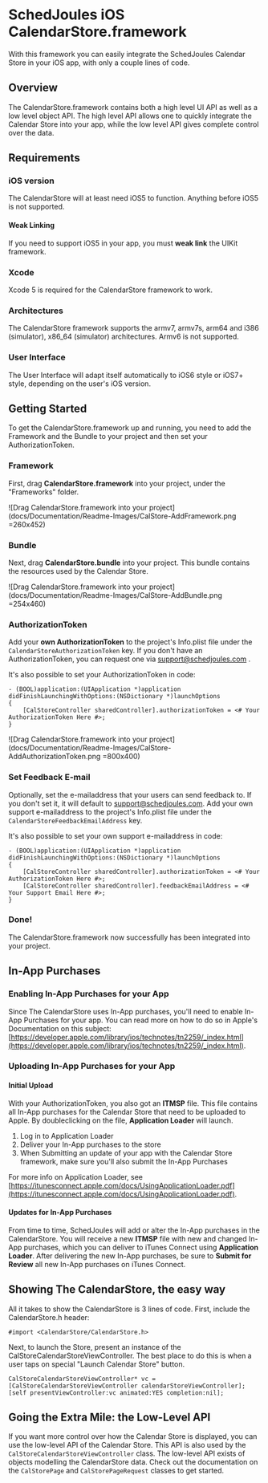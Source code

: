 # SchedJoules iOS CalendarStore.framework
With this framework you can easily integrate the SchedJoules Calendar Store in your iOS app, with only a couple lines of code. 

## Overview
The CalendarStore.framework contains both a high level UI  API as well as a low level object API. The high level API allows one to quickly integrate the Calendar Store into your app, while the low level API gives complete control over the data.

## Requirements

### iOS version
The CalendarStore will at least need iOS5 to function. Anything before iOS5 is not supported.

#### Weak Linking
If you need to support iOS5 in your app, you must **weak link** the UIKit framework.

### Xcode
Xcode 5 is required for the CalendarStore framework to work.

### Architectures
The CalendarStore framework supports the armv7, armv7s, arm64 and i386 (simulator), x86_64 (simulator) architectures. Armv6 is not supported.


### User Interface
The User Interface will adapt itself automatically to iOS6 style or iOS7+ style, depending on the user's iOS version.



## Getting Started
To get the CalendarStore.framework up and running, you need to add the Framework and the Bundle to your project and then set your AuthorizationToken.

### Framework
First, drag **CalendarStore.framework** into your project, under the "Frameworks" folder.

![Drag CalendarStore.framework into your project](docs/Documentation/Readme-Images/CalStore-AddFramework.png =260x452)
 
### Bundle
Next, drag **CalendarStore.bundle** into your project. This bundle contains the resources used by the Calendar Store.

![Drag CalendarStore.framework into your project](docs/Documentation/Readme-Images/CalStore-AddBundle.png =254x460)

### AuthorizationToken
Add your **own AuthorizationToken** to the project's Info.plist file under the `CalendarStoreAuthorizationToken` key. If you don't have an AuthorizationToken, you can request one via [support@schedjoules.com](mailto:support@schedjoules.com) . 

It's also possible to set your AuthorizationToken in code:

	- (BOOL)application:(UIApplication *)application didFinishLaunchingWithOptions:(NSDictionary *)launchOptions
	{
		[CalStoreController sharedController].authorizationToken = <# Your AuthorizationToken Here #>;
	}

![Drag CalendarStore.framework into your project](docs/Documentation/Readme-Images/CalStore-AddAuthorizationToken.png =800x400)

### Set Feedback E-mail
Optionally, set the e-mailaddress that your users can send feedback to. If you don't set it, it will default to support@schedjoules.com. Add your own support e-mailaddress to the project's Info.plist file under the `CalendarStoreFeedbackEmailAddress` key. 

It's also possible to set your own support e-mailaddress in code:

	- (BOOL)application:(UIApplication *)application didFinishLaunchingWithOptions:(NSDictionary *)launchOptions
	{
		[CalStoreController sharedController].authorizationToken = <# Your AuthorizationToken Here #>;
		[CalStoreController sharedController].feedbackEmailAddress = <# Your Support Email Here #>;
	}

### Done!
The CalendarStore.framework now successfully has been integrated into your project.

## In-App Purchases

### Enabling In-App Purchases for your App
Since The CalendarStore uses In-App purchases, you'll need to enable In-App Purchases for your app. You can read more on how to do so in Apple's Documentation on this subject: [https://developer.apple.com/library/ios/technotes/tn2259/_index.html](https://developer.apple.com/library/ios/technotes/tn2259/_index.html). 


### Uploading In-App Purchases for your App

#### Initial Upload
With your AuthorizationToken, you also got an **ITMSP** file. This file contains all In-App purchases for the Calendar Store  that need to be uploaded to Apple. By doubleclicking on the file, **Application Loader** will launch. 

1. Log in to Application Loader
2. Deliver your In-App purchases to the store
3. When Submitting an update of your app with the Calendar Store framework, make sure you'll also submit the In-App Purchases

For more info on Application Loader, see [https://itunesconnect.apple.com/docs/UsingApplicationLoader.pdf](https://itunesconnect.apple.com/docs/UsingApplicationLoader.pdf).

#### Updates for In-App Purchases
From time to time, SchedJoules will add or alter the In-App purchases in the CalendarStore. You will receive a new **ITMSP** file with new and changed In-App purchases, which you can deliver to iTunes Connect using **Application Loader**. After delivering the new In-App purchases, be sure to **Submit for Review** all new In-App purchases on iTunes Connect.


## Showing The CalendarStore, the easy way
All it takes to show the CalendarStore is 3 lines of code. First, include the CalendarStore.h header:

	#import <CalendarStore/CalendarStore.h>
	
Next, to launch the Store, present an instance of the CalStoreCalendarStoreViewController. The best place to do this is when a user taps on special "Launch Calendar Store" button.

	CalStoreCalendarStoreViewController* vc = [CalStoreCalendarStoreViewController calendarStoreViewController];
	[self presentViewController:vc animated:YES completion:nil];
	
## Going the Extra Mile: the Low-Level API
If you want more control over how the Calendar Store is displayed, you can use the low-level API of the Calendar Store. This API is also used by the `CalStoreCalendarStoreViewController` class. The low-level API exists of objects modelling the CalendarStore data. Check out the documentation on the `CalStorePage` and `CalStorePageRequest` classes to get started.
